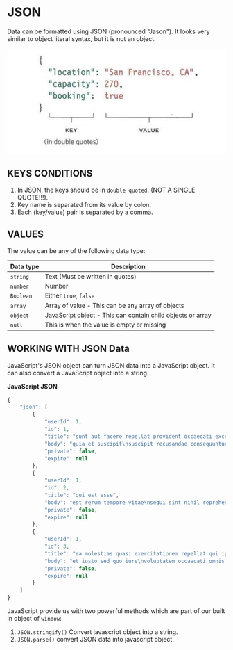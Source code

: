 # JSON

Data can be formatted using JSON (pronounced "Jason"). It looks very similar to object literal syntax, but it is not an object.

![json](./json.png)

## KEYS CONDITIONS

1. In JSON, the keys should be in `double quoted`. (NOT A SINGLE QUOTE!!!).
2. Key name is separated from its value by colon.
3. Each (key/value) pair is separated by a comma.

## VALUES

The value can be any of the following data type:

| Data type | Description                                                 |
| --------- | ----------------------------------------------------------- |
| `string`  | Text (Must be written in quotes)                            |
| `number`  | Number                                                      |
| `Boolean` | Either `true`, `false`                                      |
| `array`   | Array of value - This can be any array of objects           |
| `object`  | JavaScript object - This can contain child objects or array |
| `null`    | This is when the value is empty or missing                  |

## WORKING WITH JSON Data

JavaScript's JSON object can turn JSON data into a JavaScript object. It can also convert a JavaScript object into a string.

**JavaScript JSON**

```js
{
    "json": [
        {
            "userId": 1,
            "id": 1,
            "title": "sunt aut facere repellat provident occaecati excepturi optio reprehenderit",
            "body": "quia et suscipit\nsuscipit recusandae consequuntur expedita et cum\nreprehenderit molestiae ut ut quas totam\nnostrum rerum est autem sunt rem eveniet architecto",
            "private": false,
            "expire": null
        },
        {
            "userId": 1,
            "id": 2,
            "title": "qui est esse",
            "body": "est rerum tempore vitae\nsequi sint nihil reprehenderit dolor beatae ea dolores neque\nfugiat blanditiis voluptate porro vel nihil molestiae ut reiciendis\nqui aperiam non debitis possimus qui neque nisi nulla",
            "private": false,
            "expire": null
        },
        {
            "userId": 1,
            "id": 3,
            "title": "ea molestias quasi exercitationem repellat qui ipsa sit aut",
            "body": "et iusto sed quo iure\nvoluptatem occaecati omnis eligendi aut ad\nvoluptatem doloribus vel accusantium quis pariatur\nmolestiae porro eius odio et labore et velit aut",
            "private": false,
            "expire": null
        }
    ]
}
```

JavaScript provide us with two powerful methods which are part of our built in object of `window`:

1. `JSON.stringify()` Convert javascript object into a string.
2. `JSON.parse()` convert JSON data into javascript object.
